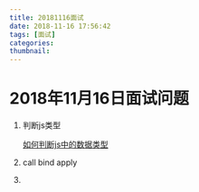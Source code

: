 ```yaml
---
title: 20181116面试
date: 2018-11-16 17:56:42
tags: [面试]
categories:
thumbnail:
---
```


# 2018年11月16日面试问题

1. 判断js类型

   [如何判断js中的数据类型](https://www.cnblogs.com/yi0921/p/6183422.html)

2. call bind apply

3. 

